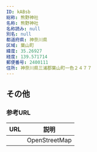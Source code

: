 ```yaml
---
ID: kABsb
総称: 熊野神社
名称: 熊野神社
名称読み: null
別名: null
都道府県: 神奈川県
区域: 葉山町
緯度: 35.26927
経度: 139.571714
郵便番号: 2400111
住所: 神奈川県三浦郡葉山町一色２４７７
---
```


## その他

### 参考URL

| URL | 説明          |
| --- | ------------- |
|     | OpenStreetMap |
